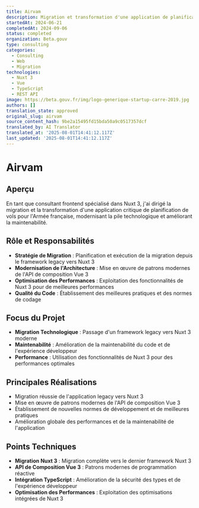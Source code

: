 ```yaml
---
title: Airvam
description: Migration et transformation d'une application de planification de vols pour l'Armée française vers Nuxt 3
startedAt: 2024-06-21
completedAt: 2024-09-06
status: completed
organization: Beta.gouv
type: consulting
categories:
  - Consulting
  - Web
  - Migration
technologies:
  - Nuxt 3
  - Vue
  - TypeScript
  - REST API
image: https://beta.gouv.fr/img/logo-generique-startup-carre-2019.jpg
authors: []
translation_state: approved
original_slug: airvam
source_content_hash: 9be2a15495fd15bda50a9c0517357dcf
translated_by: AI Translator
translated_at: '2025-08-01T14:41:12.117Z'
last_updated: '2025-08-01T14:41:12.117Z'
---
```


# Airvam

## Aperçu

En tant que consultant frontend spécialisé dans Nuxt 3, j'ai dirigé la migration et la transformation d'une application critique de planification de vols pour l'Armée française, modernisant la pile technologique et améliorant la maintenabilité.

## Rôle et Responsabilités

- **Stratégie de Migration** : Planification et exécution de la migration depuis le framework legacy vers Nuxt 3
- **Modernisation de l'Architecture** : Mise en œuvre de patrons modernes de l'API de composition Vue 3
- **Optimisation des Performances** : Exploitation des fonctionnalités de Nuxt 3 pour de meilleures performances
- **Qualité du Code** : Établissement des meilleures pratiques et des normes de codage

## Focus du Projet

- **Migration Technologique** : Passage d'un framework legacy vers Nuxt 3 moderne
- **Maintenabilité** : Amélioration de la maintenabilité du code et de l'expérience développeur
- **Performance** : Utilisation des fonctionnalités de Nuxt 3 pour des performances optimales

## Principales Réalisations

- Migration réussie de l'application legacy vers Nuxt 3
- Mise en œuvre de patrons modernes de l'API de composition Vue 3
- Établissement de nouvelles normes de développement et de meilleures pratiques
- Amélioration globale des performances et de la maintenabilité de l'application

## Points Techniques

- **Migration Nuxt 3** : Migration complète vers le dernier framework Nuxt 3
- **API de Composition Vue 3** : Patrons modernes de programmation réactive
- **Intégration TypeScript** : Amélioration de la sécurité des types et de l'expérience développeur
- **Optimisation des Performances** : Exploitation des optimisations intégrées de Nuxt 3
